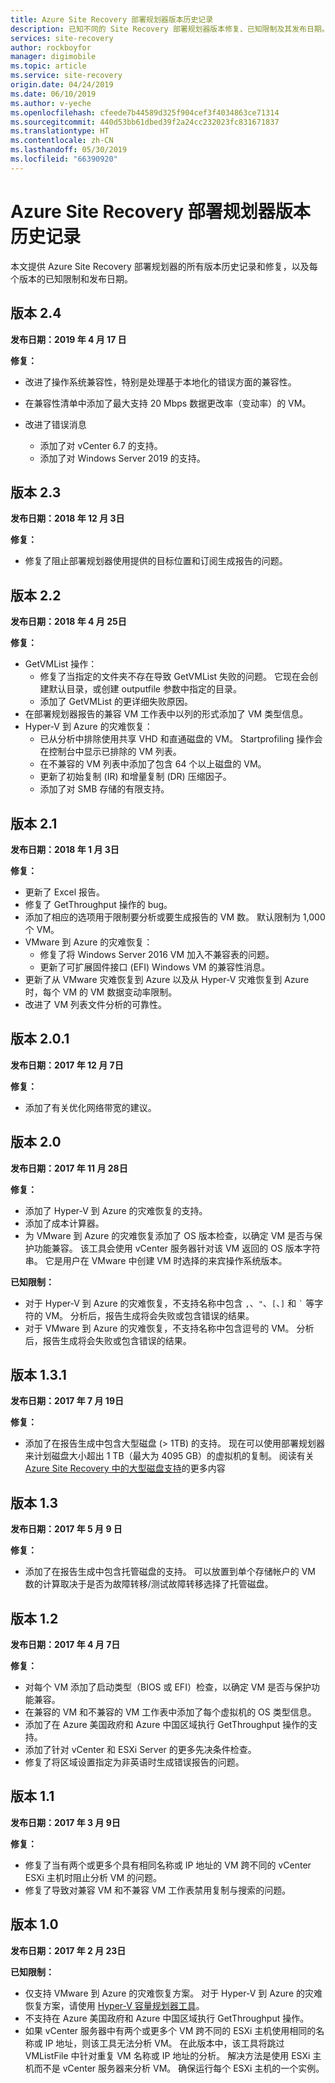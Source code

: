 ```yaml
---
title: Azure Site Recovery 部署规划器版本历史记录
description: 已知不同的 Site Recovery 部署规划器版本修复、已知限制及其发布日期。
services: site-recovery
author: rockboyfor
manager: digimobile
ms.topic: article
ms.service: site-recovery
origin.date: 04/24/2019
ms.date: 06/10/2019
ms.author: v-yeche
ms.openlocfilehash: cfeede7b44589d325f904cef3f4034863ce71314
ms.sourcegitcommit: 440d53bb61dbed39f2a24cc232023fc831671837
ms.translationtype: HT
ms.contentlocale: zh-CN
ms.lasthandoff: 05/30/2019
ms.locfileid: "66390920"
---
```

# <a name="azure-site-recovery-deployment-planner-version-history"></a>Azure Site Recovery 部署规划器版本历史记录

本文提供 Azure Site Recovery 部署规划器的所有版本历史记录和修复，以及每个版本的已知限制和发布日期。

## <a name="version-24"></a>版本 2.4

**发布日期：2019 年 4 月 17 日**

**修复：**

- 改进了操作系统兼容性，特别是处理基于本地化的错误方面的兼容性。
- 在兼容性清单中添加了最大支持 20 Mbps 数据更改率（变动率）的 VM。
- 改进了错误消息
    - 添加了对 vCenter 6.7 的支持。
    - 添加了对 Windows Server 2019 的支持。
    
    <!--Not Available on and Red Hat Enterprise Linux (RHEL) workstation-->
    
## <a name="version-23"></a>版本 2.3

**发布日期：2018 年 12 月 3日**

**修复：**

- 修复了阻止部署规划器使用提供的目标位置和订阅生成报告的问题。

## <a name="version-22"></a>版本 2.2 

**发布日期：2018 年 4 月 25日**

**修复：**

- GetVMList 操作：
    - 修复了当指定的文件夹不存在导致 GetVMList 失败的问题。 它现在会创建默认目录，或创建 outputfile 参数中指定的目录。
    - 添加了 GetVMList 的更详细失败原因。
- 在部署规划器报告的兼容 VM 工作表中以列的形式添加了 VM 类型信息。
- Hyper-V 到 Azure 的灾难恢复：
    - 已从分析中排除使用共享 VHD 和直通磁盘的 VM。 Startprofiling 操作会在控制台中显示已排除的 VM 列表。
    - 在不兼容的 VM 列表中添加了包含 64 个以上磁盘的 VM。
    - 更新了初始复制 (IR) 和增量复制 (DR) 压缩因子。
    - 添加了对 SMB 存储的有限支持。

## <a name="version-21"></a>版本 2.1

**发布日期：2018 年 1 月 3日**

**修复：**

- 更新了 Excel 报告。
- 修复了 GetThroughput 操作的 bug。
- 添加了相应的选项用于限制要分析或要生成报告的 VM 数。 默认限制为 1,000 个 VM。
- VMware 到 Azure 的灾难恢复：
    - 修复了将 Windows Server 2016 VM 加入不兼容表的问题。 
    - 更新了可扩展固件接口 (EFI) Windows VM 的兼容性消息。
- 更新了从 VMware 灾难恢复到 Azure 以及从 Hyper-V 灾难恢复到 Azure 时，每个 VM 的 VM 数据变动率限制。 
- 改进了 VM 列表文件分析的可靠性。

## <a name="version-201"></a>版本 2.0.1

**发布日期：2017 年 12 月 7日**

**修复：**

- 添加了有关优化网络带宽的建议。

## <a name="version-20"></a>版本 2.0

**发布日期：2017 年 11 月 28日**

**修复：**

- 添加了 Hyper-V 到 Azure 的灾难恢复的支持。
- 添加了成本计算器。
- 为 VMware 到 Azure 的灾难恢复添加了 OS 版本检查，以确定 VM 是否与保护功能兼容。 该工具会使用 vCenter 服务器针对该 VM 返回的 OS 版本字符串。 它是用户在 VMware 中创建 VM 时选择的来宾操作系统版本。

**已知限制：**

- 对于 Hyper-V 到 Azure 的灾难恢复，不支持名称中包含 `,`、`"`、`[`、`]` 和 ``` ` ``` 等字符的 VM。 分析后，报告生成将会失败或包含错误的结果。
- 对于 VMware 到 Azure 的灾难恢复，不支持名称中包含逗号的 VM。 分析后，报告生成将会失败或包含错误的结果。

## <a name="version-131"></a>版本 1.3.1

**发布日期：2017 年 7 月 19日** 

**修复：**

- 添加了在报告生成中包含大型磁盘 (> 1TB) 的支持。 现在可以使用部署规划器来计划磁盘大小超出 1 TB（最大为 4095 GB）的虚拟机的复制。
阅读有关 [Azure Site Recovery 中的大型磁盘支持](https://azure.microsoft.com/blog/azure-site-recovery-large-disks/)的更多内容

## <a name="version-13"></a>版本 1.3

**发布日期：2017 年 5 月 9 日**

**修复：**

- 添加了在报告生成中包含托管磁盘的支持。 可以放置到单个存储帐户的 VM 数的计算取决于是否为故障转移/测试故障转移选择了托管磁盘。

## <a name="version-12"></a>版本 1.2

**发布日期：2017 年 4 月 7日**

**修复：**

- 对每个 VM 添加了启动类型（BIOS 或 EFI）检查，以确定 VM 是否与保护功能兼容。
- 在兼容的 VM 和不兼容的 VM 工作表中添加了每个虚拟机的 OS 类型信息。
- 添加了在 Azure 美国政府和 Azure 中国区域执行 GetThroughput 操作的支持。
- 添加了针对 vCenter 和 ESXi Server 的更多先决条件检查。
- 修复了将区域设置指定为非英语时生成错误报告的问题。

## <a name="version-11"></a>版本 1.1

**发布日期：2017 年 3 月 9日**

**修复：**

- 修复了当有两个或更多个具有相同名称或 IP 地址的 VM 跨不同的 vCenter ESXi 主机时阻止分析 VM 的问题。
- 修复了导致对兼容 VM 和不兼容 VM 工作表禁用复制与搜索的问题。

## <a name="version-10"></a>版本 1.0

**发布日期：2017 年 2 月 23日**

**已知限制：**

- 仅支持 VMware 到 Azure 的灾难恢复方案。 对于 Hyper-V 到 Azure 的灾难恢复方案，请使用 [Hyper-V 容量规划器工具](./site-recovery-capacity-planning-for-hyper-v-replication.md)。
- 不支持在 Azure 美国政府和 Azure 中国区域执行 GetThroughput 操作。
- 如果 vCenter 服务器中有两个或更多个 VM 跨不同的 ESXi 主机使用相同的名称或 IP 地址，则该工具无法分析 VM。
在此版本中，该工具将跳过 VMListFile 中针对重复 VM 名称或 IP 地址的分析。 解决方法是使用 ESXi 主机而不是 vCenter 服务器来分析 VM。 确保运行每个 ESXi 主机的一个实例。

<!--Update_Description: new articles on site recovery deployment planner history -->
<!--ms.date: 06/03/2019-->
